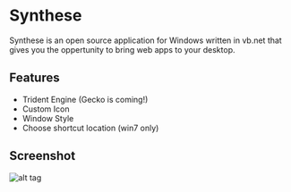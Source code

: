Synthese
========

Synthese is an open source application for Windows written in vb.net that gives you the oppertunity to bring web apps to your desktop.

Features
--------
* Trident Engine (Gecko is coming!)
* Custom Icon
* Window Style
* Choose shortcut location (win7 only)

Screenshot
----------
![alt tag](http://www.synthese.noxonsoft.com/synthese_app.PNG)
